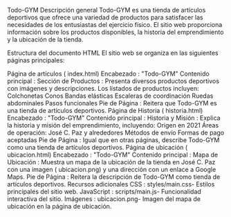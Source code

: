 Todo-GYM
Descripción general
Todo-GYM es una tienda de artículos deportivos que ofrece una variedad de productos para satisfacer las necesidades de los entusiastas del ejercicio físico. El sitio web proporciona información sobre los productos disponibles, la historia del emprendimiento y la ubicación de la tienda.

Estructura del documento HTML
El sitio web se organiza en las siguientes páginas principales:

Página de artículos ( index.html)
Encabezado : "Todo-GYM"
Contenido principal :
Sección de Productos : Presenta diversos productos deportivos con imágenes y descripciones. Los listados de productos incluyen:
Colchonetas
Conos
Bandas elásticas
Escaleras de coordinación
Ruedas abdominales
Pasos funcionales
Pie de Página : Reitera que Todo-GYM es una tienda de artículos deportivos.
Página de Historia ( historia.html)
Encabezado : "Todo-GYM"
Contenido principal :
Historia y Misión : Explica la historia y misión del emprendimiento, incluyendo:
Origen en 2021
Áreas de operación: José C. Paz y alrededores
Métodos de envío
Formas de pago aceptadas
Pie de Página : Igual que en otras páginas, describe Todo-GYM como una tienda de artículos deportivos.
Página de ubicación ( ubicacion.html)
Encabezado : "Todo-GYM"
Contenido principal :
Mapa de Ubicación : Muestra un mapa de la ubicación de la tienda en José C. Paz con una imagen ( ubicacion.png) y una dirección con un enlace a Google Maps.
Pie de Página : Reitera la descripción de Todo-GYM como tienda de artículos deportivos.
Recursos adicionales
CSS : styles/main.css- Estilos principales del sitio web.
JavaScript : scripts/main.js- Funcionalidad interactiva del sitio.
Imágenes :
ubicacion.png- Imagen del mapa de ubicación en la página de ubicación.
